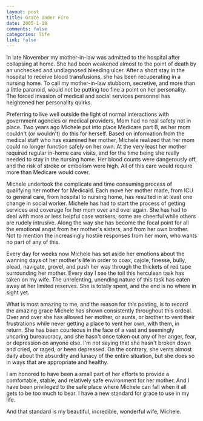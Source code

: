```yaml
--- 
layout: post
title: Grace Under Fire
date: 2005-1-18
comments: false
categories: life
link: false
---
```

In late November my mother-in-law was admitted to the hospital after collapsing at home. She had been weakened almost to the point of death by an unchecked and undiagnosed bleeding ulcer. After a short stay in the hospital to receive blood transfusions, she has been recuperating in a nursing home. To call my mother-in-law stubborn, secretive, and more than a little paranoid, would not be putting too fine a point on her personality. The forced invasion of medical and social services personnel has heightened her personality quirks.

Preferring to live well outside the light of normal interactions with government agencies or medical providers, Mom had no real safety net in place. Two years ago Michele put into place Medicare part B, as her mom couldn't (or wouldn't) do this for herself. Based on information from the medical staff who has examined her mother, Michele realized that her mom could no longer function safely on her own. At the very least her mother required regular in-home care visits, and for the time being she really needed to stay in the nursing home. Her blood counts were dangerously off, and the risk of stroke or embolism were high. All of this care would require more than Medicare would cover.

Michele undertook the complicate and time consuming process of qualifying her mother for Medicaid. Each move her mother made, from ICU to general care, from hospital to nursing home, has resulted in at least one change in social worker. Michele has had to start the process of getting services and coverage for her mom over and over again. She has had to deal with more or less helpful case workers; some are cheerful while others are rudely intrusive. Along the way she has become the focal point for all the emotional angst from her mother's sisters, and from her own brother. Not to mention the increasingly hostile responses from her mom, who wants no part of any of this.

Every day for weeks now Michele has set aside her emotions about the wanning days of her mother's life in order to coax, cajole, finesse, bully, plead, navigate, grovel, and push her way through the thickets of red tape surrounding her mother. Every day I see the toil this herculean task has taken on my wife. The unrelenting, unending nature of this task has eaten away at her limited reserves. She is totally spent, and the end is no where in sight yet.

What is most amazing to me, and the reason for this posting, is to record the amazing grace Michele has shown consistently throughout this ordeal. Over and over she has allowed her mother, or aunts, or brother to vent their frustrations while never getting a place to vent her own, with them, in return. She has been courteous in the face of a vast and seemingly uncaring bureaucracy, and she hasn't once taken out any of her anger, fear, or depression on anyone else. I'm not saying that she hasn't broken down and cried, or raged, or been depressed. On the contrary, she vents almost daily about the absurdity and lunacy of the entire situation, but she does so in ways that are appropriate and healthy.

I am honored to have been a small part of her efforts to provide a comfortable, stable, and relatively safe environment for her mother. And I have been privileged to the safe place where Michele can fall when it all gets to be too much to bear. I have a new standard for grace to use in my life.

And that standard is my beautiful, incredible, wonderful wife, Michele.
